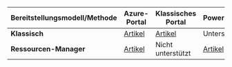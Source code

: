 | **Bereitstellungsmodell/Methode** | **Azure-Portal** | **Klassisches Portal** | **PowerShell** |
| --- | --- | --- | --- |
| **Klassisch** |[Artikel](../articles/vpn-gateway/vpn-gateway-howto-point-to-site-classic-azure-portal.md) |[Artikel](../articles/vpn-gateway/vpn-gateway-point-to-site-create.md) |Unterstützt |
| **Ressourcen-Manager** |[Artikel](../articles/vpn-gateway/vpn-gateway-howto-point-to-site-resource-manager-portal.md) |Nicht unterstützt |[Artikel](../articles/vpn-gateway/vpn-gateway-howto-point-to-site-rm-ps.md) |



<!--HONumber=Nov16_HO2-->


